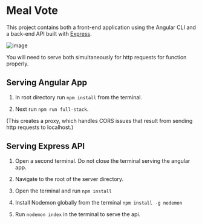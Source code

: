 # Meal Vote

This project contains both a front-end application using the Angular CLI
and a back-end API built with [Express](https://expressjs.com/en/api.html).

![image](https://encrypted-tbn0.gstatic.com/images?q=tbn:ANd9GcROOHqt23FM-VuQdLiZkNAAOcG6gzN7nyx19KU6lozDJh7Go7SR)


You will need to serve both simultaneously for http requests for function
properly.


## Serving Angular App

1. In root directory run `npm install` from the terminal.

2. Next run `npm run full-stack`.

(This creates a proxy, which handles CORS issues that result from sending
http requests to localhost.)



## Serving Express API

1. Open a second terminal. Do not close the terminal serving the angular app.

2. Navigate to the root of the server directory.

3. Open the terminal and run `npm install`

4. Install Nodemon globally from the terminal `npm install -g nodemon`

5. Run `nodemon index` in the terminal to serve the api.
